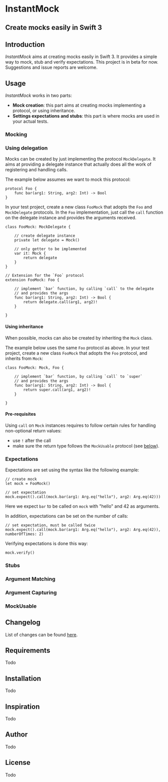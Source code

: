 # InstantMock
## Create mocks easily in Swift 3

## Introduction
*InstantMock* aims at creating mocks easily in Swift 3. It provides a simple way to mock, stub and verify expectations.
This project is in beta for now. Suggestions and issue reports are welcome.

## Usage

*InstantMock* works in two parts:
* **Mock creation**: this part aims at creating mocks implementing a protocol, or using inheritance.
* **Settings expectations and stubs**: this part is where mocks are used in your actual tests.

### Mocking

### Using delegation
Mocks can be created by just implementing the protocol `MockDelegate`. It aims at providing a delegate instance that actually does all the work of registering and handling calls.

The example below assumes we want to mock this protocol:
```
protocol Foo {
    func bar(arg1: String, arg2: Int) -> Bool
}
```

In your test project, create a new class `FooMock` that adopts the `Foo` and `MockDelegate` protocols. In the `Foo` implementation, just call the `call` function on the delegate instance and provides the arguments received. 

```
class FooMock: MockDelegate {

    // create delegate instance
    private let delegate = Mock()
    
    // only getter to be implemented
    var it: Mock {
        return delegate
    }
}

// Extension for the `Foo` protocol
extension FooMock: Foo {

    // implement `bar` function, by calling `call` to the delegate
    // and provides the args
    func bar(arg1: String, arg2: Int) -> Bool {
        return delegate.call(arg1, arg2)!
    }
    
}
```

#### Using inheritance

When possible, mocks can also be created by inheriting the `Mock` class.

The example below uses the same `Foo` protocol as above. In your test project, create a new class `FooMock` that adopts the `Foo` protocol, and inherits from `Mock`:

```
class FooMock: Mock, Foo {

    // implement `bar` function, by calling `call` to `super`
    // and provides the args
    func bar(arg1: String, arg2: Int) -> Bool {
        return super.call(arg1, arg2)!
    }
    
}
```

#### Pre-requisites

Using `call` on `Mock` instances requires to follow certain rules for handling non-optional return values:
* use `!` after the call
* make sure the return type follows the `MockUsable` protocol (see [below](FIXME)).

### Expectations

Expectations are set using the syntax like the following example:
```
// create mock
let mock = FooMock()

// set expectation
mock.expect().call(mock.bar(arg1: Arg.eq("hello"), arg2: Arg.eq(42)))
```
Here we expect `bar` to be called on `mock` with "hello" and 42 as arguments.

In addition, expectations can be set on the number of calls:
```
// set expectation, must be called twice
mock.expect().call(mock.bar(arg1: Arg.eq("hello"), arg2: Arg.eq(42)), numberOfTimes: 2)
```

Verifying expectations is done this way:
```
mock.verify()
```

### Stubs

### Argument Matching

### Argument Capturing

### MockUsable

## Changelog
List of changes can be found [here](CHANGELOG.md).

## Requirements
Todo

## Installation
Todo

## Inspiration
Todo

## Author
Todo

## License
Todo
